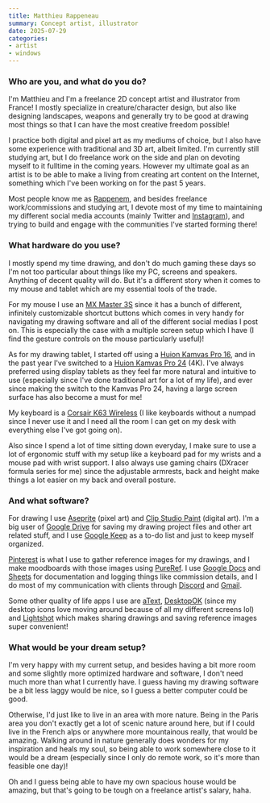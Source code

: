 ```yaml
---
title: Matthieu Rappeneau
summary: Concept artist, illustrator
date: 2025-07-29
categories:
- artist
- windows
---
```


### Who are you, and what do you do?

I'm Matthieu and I'm a freelance 2D concept artist and illustrator from France! I mostly specialize in creature/character design, but also like designing landscapes, weapons and generally try to be good at drawing most things so that I can have the most creative freedom possible! 

I practice both digital and pixel art as my mediums of choice, but I also have some experience with traditional and 3D art, albeit limited. 
I'm currently still studying art, but I do freelance work on the side and plan on devoting myself to it fulltime in the coming years. However my ultimate goal as an artist is to be able to make a living from creating art content on the Internet, something which I've been working on for the past 5 years.

Most people know me as [Rappenem](https://linktr.ee/rappenem "Mattieu's Linktree page."), and besides freelance work/commissions and studying art, I devote most of my time to maintaining my different social media accounts (mainly Twitter and [Instagram](https://www.instagram.com/Rappenem_/ "Mattieu's Instagram account.")), and trying to build and engage with the communities I've started forming there!

### What hardware do you use?

I mostly spend my time drawing, and don't do much gaming these days so I'm not too particular about things like my PC, screens and speakers. Anything of decent quality will do. But it's a different story when it comes to my mouse and tablet which are my essential tools of the trade.

For my mouse I use an [MX Master 3S][mx-master-3s] since it has a bunch of different, infinitely customizable shortcut buttons which comes in very handy for navigating my drawing software and all of the different social medias I post on. This is especially the case with a multiple screen setup which I have (I find the gesture controls on the mouse particularly useful)!

As for my drawing tablet, I started off using a [Huion Kamvas Pro 16][kamvas-pro-16], and in the past year I've switched to a [Huion Kamvas Pro 24][kamvas-pro-24] (4K). I've always preferred using display tablets as they feel far more natural and intuitive to use (especially since I've done traditional art for a lot of my life), and ever since making the switch to the Kamvas Pro 24, having a large screen surface has also become a must for me!

My keyboard is a [Corsair K63 Wireless][k63] (I like keyboards without a numpad since I never use it and I need all the room I can get on my desk with everything else I've got going on).

Also since I spend a lot of time sitting down everyday, I make sure to use a lot of ergonomic stuff with my setup like a keyboard pad for my wrists and a mouse pad with wrist support. I also always use gaming chairs (DXracer formula series for me) since the adjustable armrests, back and height make things a lot easier on my back and overall posture. 

### And what software?

For drawing I use [Aseprite][] (pixel art) and [Clip Studio Paint][clip-studio-paint] (digital art). I'm a big user of [Google Drive][google-drive] for saving my drawing project files and other art related stuff, and I use [Google Keep][google-keep] as a to-do list and just to keep myself organized.

[Pinterest][] is what I use to gather reference images for my drawings, and I make moodboards with those images using [PureRef][]. I use [Google Docs][google-docs] and [Sheets][google-sheets] for documentation and logging things like commission details, and I do most of my communication with clients through [Discord][] and [Gmail][].

Some other quality of life apps I use are [aText][], [DesktopOK][] (since my desktop icons love moving around because of all my different screens lol) and [Lightshot][] which makes sharing drawings and saving reference images super convenient!

### What would be your dream setup?

I'm very happy with my current setup, and besides having a bit more room and some slightly more optimized hardware and software, I don't need much more than what I currently have. I guess having my drawing software be a bit less laggy would be nice, so I guess a better computer could be good.

Otherwise, I'd just like to live in an area with more nature. Being in the Paris area you don't exactly get a lot of scenic nature around here, but if I could live in the French alps or anywhere more mountainous really, that would be amazing. Walking around in nature generally does wonders for my inspiration and heals my soul, so being able to work somewhere close to it would be a dream (especially since I only do remote work, so it's more than feasible one day)!

Oh and I guess being able to have my own spacious house would be amazing, but that's going to be tough on a freelance artist's salary, haha.

[aseprite]: https://www.aseprite.org/ "A pixel editor and animation tool."
[atext]: https://www.trankynam.com/atext/ "A text expansion application."
[clip-studio-paint]: http://web.archive.org/web/20230816182254/https://www.clipstudio.net/en/ "A drawing program aimed at manga artists."
[desktopok]: https://www.softwareok.com/?seite=Freeware/DesktopOK "Windows software for saving and restoring desktop icon positions."
[discord]: https://discord.com/ "A voice and text chat service."
[gmail]: https://en.wikipedia.org/wiki/Gmail "Web-based email."
[google-docs]: https://en.wikipedia.org/wiki/Google_Docs "A web-based office suite."
[google-drive]: http://web.archive.org/web/20220127131904/https://accounts.google.com/ServiceLogin?service=wise "A cloud storage service."
[google-keep]: https://en.wikipedia.org/wiki/Google_Keep "A note-taking service."
[google-sheets]: https://www.google.com/sheets/about/ "Online spreadsheet software."
[k63]: https://www.corsair.com/us/en/p/keyboards/ch-9145030-na/k63-wireless-mechanical-gaming-keyboard-blue-led-cherry-mx-red-ch-9145030-na "A wireless mechanical keyboard."
[kamvas-pro-16]: https://www.huion.com/pen_display/kamvas-pro-16.html "A 16 inch drawing tablet."
[kamvas-pro-24]: https://www.huion.com/pen_display/KamvasPro/kamvas-pro-24.html "A 4K drawing screen/tablet."
[lightshot]: https://addons.mozilla.org/en-US/firefox/addon/lightshot/ "A browser extension for taking screenshots."
[mx-master-3s]: https://www.logitech.com/en-us/shop/p/mx-master-3s "A wireless mouse."
[pinterest]: http://web.archive.org/web/20230817100738/https://www.pinterest.com/ "An online 'pinboard' service."
[pureref]: https://www.pureref.com/ "Image reference software."
